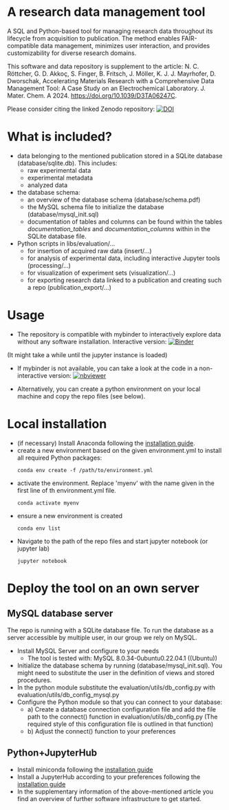 
# A research data management tool

A SQL and Python-based tool for managing research data throughout its lifecycle from acquisition to publication. The method enables FAIR-compatible data management, minimizes user interaction, and provides customizability for diverse research domains. 

This software and data repository is supplement to the article: N. C. Röttcher, G. D. Akkoç, S. Finger, B. Fritsch, J. Möller, K. J. J. Mayrhofer, D. Dworschak, Accelerating Materials Research with a Comprehensive Data Management Tool: A Case Study on an Electrochemical Laboratory. J. Mater. Chem. A 2024. https://doi.org/10.1039/D3TA06247C.


Please consider citing the linked Zenodo repository: [![DOI](https://zenodo.org/badge/DOI/10.5281/zenodo.10417756.svg)](https://doi.org/10.5281/zenodo.10417756) 

# What is included?
- data belonging to the mentioned publication stored in a SQLite database (database/sqlite.db). This includes:
  - raw experimental data
  - experimental metadata
  - analyzed data
- the database schema:
  - an overview of the database schema (database/schema.pdf) 
  - the MySQL schema file to initialize the database (database/mysql_init.sql)
  - documentation of tables and columns can be found within the tables *documentation_tables* and *documentation_columns* within in the SQLite database file.
- Python scripts in libs/evaluation/...
  - for insertion of acquired raw data (insert/...)
  - for analysis of experimental data, including interactive Jupyter tools (processing/...)
  - for visualization of experiment sets (visualization/...)
  - for exporting research data linked to a publication and creating such a repo (publication_export/...)

# Usage
- The repository is compatible with mybinder to interactively explore data without any software installation.
Interactive version: [![Binder](https://mybinder.org/badge_logo.svg)](https://mybinder.org/v2/gh/NicoRottcher/research-data-management-tool/HEAD)

(It might take a while until the jupyter instance is loaded)

- If mybinder is not available, you can take a look at the code in a non-interactive version: [![nbviewer](https://img.shields.io/badge/render-nbviewer-orange.svg)](https://nbviewer.org/github/NicoRottcher/research-data-management-tool/tree/main/)

- Alternatively, you can create a python environment on your local machine and copy the repo files (see below).

# Local installation
- (if necessary) Install Anaconda following the [installation guide](https://docs.continuum.io/free/anaconda/install/).
- create a new environment based on the given environment.yml to install all required Python packages:
  ```
  conda env create -f /path/to/environment.yml
  ```
- activate the environment. Replace 'myenv' with the name given in the first line of th environment.yml file.
  ```
  conda activate myenv
  ```
- ensure a new environment is created
  ```
  conda env list
  ```
- Navigate to the path of the repo files and start jupyter notebook (or jupyter lab)
  ```
  jupyter notebook
  ```
  
# Deploy the tool on an own server
## MySQL database server 
The repo is running with a SQLite database file. To run the database as a server accessible by multiple user,
in our group we rely on MySQL.
- Install MySQL Server and configure to your needs
  - The tool is tested with: MySQL 8.0.34-0ubuntu0.22.04.1 ((Ubuntu))
- Initialize the database schema by running (database/mysql_init.sql). You might need to substitute the user in the definition of views and stored procedures.
- In the python module substitute the evaluation/utils/db_config.py with evaluation/utils/db_config_mysql.py
- Configure the Python module so that you can connect to your database:
  - a) Create a database connection configuration file and add the file path to the connect() function in evaluation/utils/db_config.py (The required style of this configuration file is outlined in that function)
  - b) Adjust the connect() function to your preferences  

## Python+JupyterHub
- Install miniconda following the [installation guide](https://docs.conda.io/projects/miniconda/en/latest/)
- Install a JupyterHub according to your preferences following the [installation guide](https://jupyterhub.readthedocs.io/en/stable/tutorial/quickstart.html)
- In the supplementary information of the above-mentioned article you find an overview of further software infrastructure to get started.
